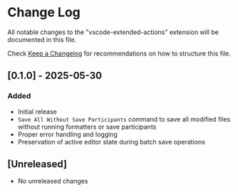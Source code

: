 # Change Log

All notable changes to the "vscode-extended-actions" extension will be documented in this file.

Check [Keep a Changelog](http://keepachangelog.com/) for recommendations on how to structure this file.

## [0.1.0] - 2025-05-30

### Added

- Initial release
- `Save All Without Save Participants` command to save all modified files without running formatters or save participants
- Proper error handling and logging
- Preservation of active editor state during batch save operations

## [Unreleased]

- No unreleased changes
